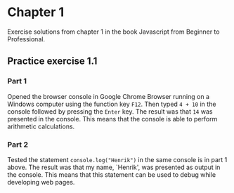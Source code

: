 # Chapter 1

Exercise solutions from chapter 1 in the book Javascript from Beginner to Professional.

## Practice exercise 1.1

### Part 1

Opened the browser console in Google Chrome Browser running on a Windows computer using the function key `F12`. Then typed `4 + 10` in the console followed by pressing the `Enter` key. The result was that `14` was presented in the console. This means that the console is able to perform arithmetic calculations.

### Part 2

Tested the statement `console.log("Henrik")` in the same console is in part 1 above. The result was that my name, `Henrik', was presented as output in the console. This means that this statement can be used to debug while developing web pages.
